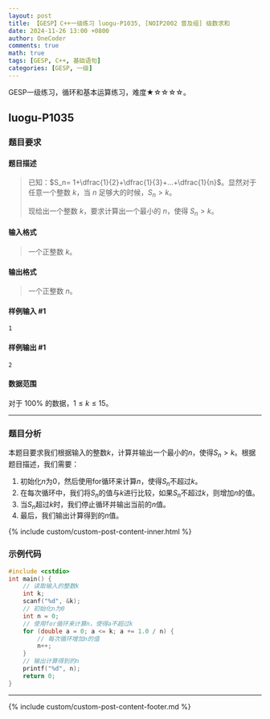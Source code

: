 ```yaml
---
layout: post
title: 【GESP】C++一级练习 luogu-P1035, [NOIP2002 普及组] 级数求和
date: 2024-11-26 13:00 +0800
author: OneCoder
comments: true
math: true
tags: [GESP, C++, 基础语句]
categories: [GESP, 一级]
---
```

GESP一级练习，循环和基本运算练习，难度★☆☆☆☆。

<!--more-->

## luogu-P1035

### 题目要求

#### 题目描述

>已知：$S_n= 1+\dfrac{1}{2}+\dfrac{1}{3}+…+\dfrac{1}{n}$。显然对于任意一个整数 $k$，当 $n$ 足够大的时候，$S_n>k$。
>
>现给出一个整数 $k$，要求计算出一个最小的 $n$，使得 $S_n>k$。

#### 输入格式

>一个正整数 $k$。

#### 输出格式

>一个正整数 $n$。

#### 样例输入 #1

```console
1
```

#### 样例输出 #1

```console
2
```

#### 数据范围

对于 $100\%$ 的数据，$1\le k \le 15$。

---

### 题目分析

本题目要求我们根据输入的整数$k$，计算并输出一个最小的$n$，使得$S_n>k$。根据题目描述，我们需要：

1. 初始化$n$为0，然后使用for循环来计算$n$，使得$S_n$不超过$k$。
2. 在每次循环中，我们将$S_n$的值与$k$进行比较，如果$S_n$不超过$k$，则增加$n$的值。
3. 当$S_n$超过$k$时，我们停止循环并输出当前的$n$值。
4. 最后，我们输出计算得到的$n$值。

{% include custom/custom-post-content-inner.html %}

### 示例代码

```cpp
#include <cstdio>
int main() {
    // 读取输入的整数k
    int k;
    scanf("%d", &k);
    // 初始化n为0
    int n = 0;
    // 使用for循环来计算n，使得a不超过k
    for (double a = 0; a <= k; a += 1.0 / n) {
        // 每次循环增加n的值
        n++;
    }
    // 输出计算得到的n
    printf("%d", n);
    return 0;
}
```

---

{% include custom/custom-post-content-footer.md %}
